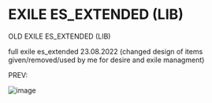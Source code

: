# EXILE ES_EXTENDED (LIB)
OLD EXILE ES_EXTENDED (LIB)

full exile es_extended 23.08.2022 (changed design of items given/removed/used by me for desire and exile managment)

PREV:

![image](https://github.com/xkariee/old_exile_extended/assets/80005513/663b79cf-0808-4095-b104-b1d5d898339d)
